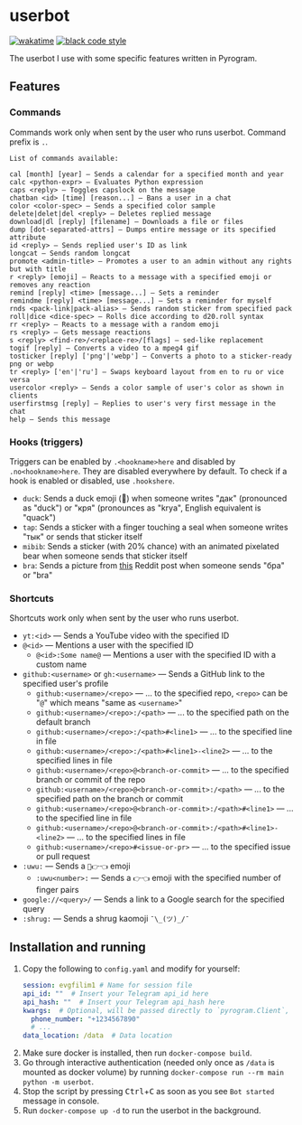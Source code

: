 # userbot

[![wakatime](https://wakatime.com/badge/github/evgfilim1/userbot.svg)](https://wakatime.com/badge/github/evgfilim1/userbot)
[![black code style](https://img.shields.io/badge/code%20style-black-000000.svg)](https://github.com/psf/black)

The userbot I use with some specific features written in Pyrogram.

## Features

### Commands

Commands work only when sent by the user who runs userbot. Command prefix is `.`.

```
List of commands available:

cal [month] [year] — Sends a calendar for a specified month and year
calc <python-expr> — Evaluates Python expression
caps <reply> — Toggles capslock on the message
chatban <id> [time] [reason...] — Bans a user in a chat
color <color-spec> — Sends a specified color sample
delete|delet|del <reply> — Deletes replied message
download|dl [reply] [filename] — Downloads a file or files
dump [dot-separated-attrs] — Dumps entire message or its specified attribute
id <reply> — Sends replied user's ID as link
longcat — Sends random longcat
promote <admin-title> — Promotes a user to an admin without any rights but with title
r <reply> [emoji] — Reacts to a message with a specified emoji or removes any reaction
remind [reply] <time> [message...] — Sets a reminder
remindme [reply] <time> [message...] — Sets a reminder for myself
rnds <pack-link|pack-alias> — Sends random sticker from specified pack
roll|dice <dice-spec> — Rolls dice according to d20.roll syntax
rr <reply> — Reacts to a message with a random emoji
rs <reply> — Gets message reactions
s <reply> <find-re>/<replace-re>/[flags] — sed-like replacement
togif [reply] — Converts a video to a mpeg4 gif
tosticker [reply] ['png'|'webp'] — Converts a photo to a sticker-ready png or webp
tr <reply> ['en'|'ru'] — Swaps keyboard layout from en to ru or vice versa
usercolor <reply> — Sends a color sample of user's color as shown in clients
userfirstmsg [reply] — Replies to user's very first message in the chat
help — Sends this message
```

### Hooks (triggers)

Triggers can be enabled by `.<hookname>here` and disabled by `.no<hookname>here`. They are disabled
everywhere by default. To check if a hook is enabled or disabled, use `.hookshere`.

- `duck`: Sends a duck emoji (🦆) when someone writes "дак" (pronounced as "duck") or "кря"
  (pronounces as "krya", English equivalent is "quack")
- `tap`: Sends a sticker with a finger touching a seal when someone writes "тык" or sends that
  sticker itself
- `mibib`: Sends a sticker (with 20% chance) with an animated pixelated bear when someone sends that
  sticker itself
- `bra`: Sends a picture from [this](https://www.reddit.com/r/anime_irl/comments/u4zxol/anime_irl/)
  Reddit post when someone sends "бра" or "bra"

### Shortcuts

Shortcuts work only when sent by the user who runs userbot.

- `yt:<id>` — Sends a YouTube video with the specified ID
- `@<id>` — Mentions a user with the specified ID
  - `@<id>:Some name@` — Mentions a user with the specified ID with a custom name
- `github:<username>` or `gh:<username>` — Sends a GitHub link to the specified user's profile
  - `github:<username>/<repo>` — ... to the specified repo, `<repo>` can be "`@`" which means "same
    as `<username>`"
  - `github:<username>/<repo>:/<path>` — ... to the specified path on the default branch
  - `github:<username>/<repo>:/<path>#<line1>` — ... to the specified line in file
  - `github:<username>/<repo>:/<path>#<line1>-<line2>` — ... to the specified lines in file
  - `github:<username>/<repo>@<branch-or-commit>` — ... to the specified branch or commit of the repo
  - `github:<username>/<repo>@<branch-or-commit>:/<path>` — ... to the specified path on the branch or commit
  - `github:<username>/<repo>@<branch-or-commit>:/<path>#<line1>` — ... to the specified line in file
  - `github:<username>/<repo>@<branch-or-commit>:/<path>#<line1>-<line2>` — ... to the specified lines in file
  - `github:<username>/<repo>#<issue-or-pr>` — ... to the specified issue or pull request
- `:uwu:` — Sends a `🥺👉👈` emoji
  - `:uwu<number>:` — Sends a `👉👈` emoji with the specified number of finger pairs
- `google://<query>/` — Sends a link to a Google search for the specified query
- `:shrug:` — Sends a shrug kaomoji `¯\_(ツ)_/¯`

## Installation and running

1. Copy the following to `config.yaml` and modify for yourself:
    ```yaml
    session: evgfilim1 # Name for session file
    api_id: ""  # Insert your Telegram api_id here
    api_hash: ""  # Insert your Telegram api_hash here 
    kwargs:  # Optional, will be passed directly to `pyrogram.Client`, see docs for more info
      phone_number: "+1234567890"
      # ...
    data_location: /data  # Data location
    ```
2. Make sure docker is installed, then run `docker-compose build`.
3. Go through interactive authentication (needed only once as `/data` is mounted as docker volume)
  by running `docker-compose run --rm main python -m userbot`.
4. Stop the script by pressing <kbd>Ctrl</kbd>+<kbd>C</kbd> as soon as you see `Bot started` message
  in console.
5. Run `docker-compose up -d` to run the userbot in the background.
